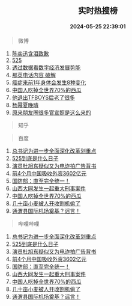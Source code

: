 <div align="center"><h2>实时热搜榜</h2><h4>2024-05-25 22:39:01</h4></div>

> 微博  

1. [陈奕迅含泪致歉](https://s.weibo.com/weibo?q=%23%E9%99%88%E5%A5%95%E8%BF%85%E5%90%AB%E6%B3%AA%E8%87%B4%E6%AD%89%23&t=31&band_rank=1&Refer=top)<br />
2. [525](https://s.weibo.com/weibo?q=525&t=31&band_rank=2&Refer=top)<br />
3. [透过数据看数字经济发展势能](https://s.weibo.com/weibo?q=%23%E9%80%8F%E8%BF%87%E6%95%B0%E6%8D%AE%E7%9C%8B%E6%95%B0%E5%AD%97%E7%BB%8F%E6%B5%8E%E5%8F%91%E5%B1%95%E5%8A%BF%E8%83%BD%23&t=31&band_rank=3&Refer=top)<br />
4. [那英电话内容 破解](https://s.weibo.com/weibo?q=%E9%82%A3%E8%8B%B1%E7%94%B5%E8%AF%9D%E5%86%85%E5%AE%B9%20%E7%A0%B4%E8%A7%A3&t=31&band_rank=4&Refer=top)<br />
5. [癌症来前1年身体会发生8种变化](https://s.weibo.com/weibo?q=%23%E7%99%8C%E7%97%87%E6%9D%A5%E5%89%8D1%E5%B9%B4%E8%BA%AB%E4%BD%93%E4%BC%9A%E5%8F%91%E7%94%9F8%E7%A7%8D%E5%8F%98%E5%8C%96%23&t=31&band_rank=5&Refer=top)<br />
6. [中国人吃掉全世界70%的西瓜](https://s.weibo.com/weibo?q=%23%E4%B8%AD%E5%9B%BD%E4%BA%BA%E5%90%83%E6%8E%89%E5%85%A8%E4%B8%96%E7%95%8C70%25%E7%9A%84%E8%A5%BF%E7%93%9C%23&t=31&band_rank=6&Refer=top)<br />
7. [他退出TFBOYS后老了很多](https://s.weibo.com/weibo?q=%23%E4%BB%96%E9%80%80%E5%87%BATFBOYS%E5%90%8E%E8%80%81%E4%BA%86%E5%BE%88%E5%A4%9A%23&t=31&band_rank=7&Refer=top)<br />
8. [杨幂夏晚晴](https://s.weibo.com/weibo?q=%E6%9D%A8%E5%B9%82%E5%A4%8F%E6%99%9A%E6%99%B4&t=31&band_rank=8&Refer=top)<br />
9. [原来朋友圈很多官宣照是这么来的](https://s.weibo.com/weibo?q=%23%E5%8E%9F%E6%9D%A5%E6%9C%8B%E5%8F%8B%E5%9C%88%E5%BE%88%E5%A4%9A%E5%AE%98%E5%AE%A3%E7%85%A7%E6%98%AF%E8%BF%99%E4%B9%88%E6%9D%A5%E7%9A%84%23&t=31&band_rank=9&Refer=top)<br />

> 知乎  


> 百度  

1. [总书记为进一步全面深化改革划重点](https://www.baidu.com/s?wd=%E6%80%BB%E4%B9%A6%E8%AE%B0%E4%B8%BA%E8%BF%9B%E4%B8%80%E6%AD%A5%E5%85%A8%E9%9D%A2%E6%B7%B1%E5%8C%96%E6%94%B9%E9%9D%A9%E5%88%92%E9%87%8D%E7%82%B9&sa=fyb_news&rsv_dl=fyb_news)<br />
2. [525到底是什么日子](https://www.baidu.com/s?wd=525%E5%88%B0%E5%BA%95%E6%98%AF%E4%BB%80%E4%B9%88%E6%97%A5%E5%AD%90&sa=fyb_news&rsv_dl=fyb_news)<br />
3. [演员杜旭东疑似又为电诈拍广告背书](https://www.baidu.com/s?wd=%E6%BC%94%E5%91%98%E6%9D%9C%E6%97%AD%E4%B8%9C%E7%96%91%E4%BC%BC%E5%8F%88%E4%B8%BA%E7%94%B5%E8%AF%88%E6%8B%8D%E5%B9%BF%E5%91%8A%E8%83%8C%E4%B9%A6&sa=fyb_news&rsv_dl=fyb_news)<br />
4. [前4个月中国吸收外资3602亿元](https://www.baidu.com/s?wd=%E5%89%8D4%E4%B8%AA%E6%9C%88%E4%B8%AD%E5%9B%BD%E5%90%B8%E6%94%B6%E5%A4%96%E8%B5%843602%E4%BA%BF%E5%85%83&sa=fyb_news&rsv_dl=fyb_news)<br />
5. [国防部：直至完全统一！](https://www.baidu.com/s?wd=%E5%9B%BD%E9%98%B2%E9%83%A8%EF%BC%9A%E7%9B%B4%E8%87%B3%E5%AE%8C%E5%85%A8%E7%BB%9F%E4%B8%80%EF%BC%81&sa=fyb_news&rsv_dl=fyb_news)<br />
6. [山西大同发生一起重大刑事案件](https://www.baidu.com/s?wd=%E5%B1%B1%E8%A5%BF%E5%A4%A7%E5%90%8C%E5%8F%91%E7%94%9F%E4%B8%80%E8%B5%B7%E9%87%8D%E5%A4%A7%E5%88%91%E4%BA%8B%E6%A1%88%E4%BB%B6&sa=fyb_news&rsv_dl=fyb_news)<br />
7. [中国人吃掉全世界70%的西瓜](https://www.baidu.com/s?wd=%E4%B8%AD%E5%9B%BD%E4%BA%BA%E5%90%83%E6%8E%89%E5%85%A8%E4%B8%96%E7%95%8C70%25%E7%9A%84%E8%A5%BF%E7%93%9C&sa=fyb_news&rsv_dl=fyb_news)<br />
8. [几十亩小麦被人开收割机偷了](https://www.baidu.com/s?wd=%E5%87%A0%E5%8D%81%E4%BA%A9%E5%B0%8F%E9%BA%A6%E8%A2%AB%E4%BA%BA%E5%BC%80%E6%94%B6%E5%89%B2%E6%9C%BA%E5%81%B7%E4%BA%86&sa=fyb_news&rsv_dl=fyb_news)<br />
9. [通渭县国际机场奠基？谣言！](https://www.baidu.com/s?wd=%E9%80%9A%E6%B8%AD%E5%8E%BF%E5%9B%BD%E9%99%85%E6%9C%BA%E5%9C%BA%E5%A5%A0%E5%9F%BA%EF%BC%9F%E8%B0%A3%E8%A8%80%EF%BC%81&sa=fyb_news&rsv_dl=fyb_news)<br />

> 哔哩哔哩  

1. [总书记为进一步全面深化改革划重点](https://www.baidu.com/s?wd=%E6%80%BB%E4%B9%A6%E8%AE%B0%E4%B8%BA%E8%BF%9B%E4%B8%80%E6%AD%A5%E5%85%A8%E9%9D%A2%E6%B7%B1%E5%8C%96%E6%94%B9%E9%9D%A9%E5%88%92%E9%87%8D%E7%82%B9&sa=fyb_news&rsv_dl=fyb_news)<br />
2. [525到底是什么日子](https://www.baidu.com/s?wd=525%E5%88%B0%E5%BA%95%E6%98%AF%E4%BB%80%E4%B9%88%E6%97%A5%E5%AD%90&sa=fyb_news&rsv_dl=fyb_news)<br />
3. [演员杜旭东疑似又为电诈拍广告背书](https://www.baidu.com/s?wd=%E6%BC%94%E5%91%98%E6%9D%9C%E6%97%AD%E4%B8%9C%E7%96%91%E4%BC%BC%E5%8F%88%E4%B8%BA%E7%94%B5%E8%AF%88%E6%8B%8D%E5%B9%BF%E5%91%8A%E8%83%8C%E4%B9%A6&sa=fyb_news&rsv_dl=fyb_news)<br />
4. [前4个月中国吸收外资3602亿元](https://www.baidu.com/s?wd=%E5%89%8D4%E4%B8%AA%E6%9C%88%E4%B8%AD%E5%9B%BD%E5%90%B8%E6%94%B6%E5%A4%96%E8%B5%843602%E4%BA%BF%E5%85%83&sa=fyb_news&rsv_dl=fyb_news)<br />
5. [国防部：直至完全统一！](https://www.baidu.com/s?wd=%E5%9B%BD%E9%98%B2%E9%83%A8%EF%BC%9A%E7%9B%B4%E8%87%B3%E5%AE%8C%E5%85%A8%E7%BB%9F%E4%B8%80%EF%BC%81&sa=fyb_news&rsv_dl=fyb_news)<br />
6. [山西大同发生一起重大刑事案件](https://www.baidu.com/s?wd=%E5%B1%B1%E8%A5%BF%E5%A4%A7%E5%90%8C%E5%8F%91%E7%94%9F%E4%B8%80%E8%B5%B7%E9%87%8D%E5%A4%A7%E5%88%91%E4%BA%8B%E6%A1%88%E4%BB%B6&sa=fyb_news&rsv_dl=fyb_news)<br />
7. [中国人吃掉全世界70%的西瓜](https://www.baidu.com/s?wd=%E4%B8%AD%E5%9B%BD%E4%BA%BA%E5%90%83%E6%8E%89%E5%85%A8%E4%B8%96%E7%95%8C70%25%E7%9A%84%E8%A5%BF%E7%93%9C&sa=fyb_news&rsv_dl=fyb_news)<br />
8. [几十亩小麦被人开收割机偷了](https://www.baidu.com/s?wd=%E5%87%A0%E5%8D%81%E4%BA%A9%E5%B0%8F%E9%BA%A6%E8%A2%AB%E4%BA%BA%E5%BC%80%E6%94%B6%E5%89%B2%E6%9C%BA%E5%81%B7%E4%BA%86&sa=fyb_news&rsv_dl=fyb_news)<br />
9. [通渭县国际机场奠基？谣言！](https://www.baidu.com/s?wd=%E9%80%9A%E6%B8%AD%E5%8E%BF%E5%9B%BD%E9%99%85%E6%9C%BA%E5%9C%BA%E5%A5%A0%E5%9F%BA%EF%BC%9F%E8%B0%A3%E8%A8%80%EF%BC%81&sa=fyb_news&rsv_dl=fyb_news)<br />
